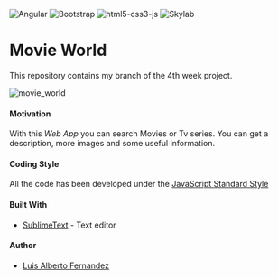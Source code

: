 
![Angular](https://github.com/lfernandezcall/movie_world/blob/master/img/logos/angularjs.png?raw=true) ![Bootstrap](https://github.com/lfernandezcall/movie_world/blob/master/img/logos/bootstrap.png?raw=true) ![html5-css3-js](https://github.com/lfernandezcall/movie_world/blob/master/img/logos/html5-css3-js.png?raw=true) ![Skylab](https://github.com/lfernandezcall/movie_world/blob/master/img/logos/skylab-56.png?raw=true)


# Movie World

This repository contains my branch of the 4th week project.

![movie_world](https://github.com/lfernandezcall/movie_world/blob/master/img/screen_shot.png?raw=true)

#### Motivation

With this _Web App_ you can search Movies or Tv series. You can get a description, more images and some useful information.

#### Coding Style
All the code has been developed under the [JavaScript Standard Style](https://standardjs.com/)

#### Built With 

* [SublimeText](http://https//https:/npmdejs.org/www.sublimetext.com) - Text editor

#### Author

* [Luis Alberto Fernandez](https://github.com/lfernandezcall)







